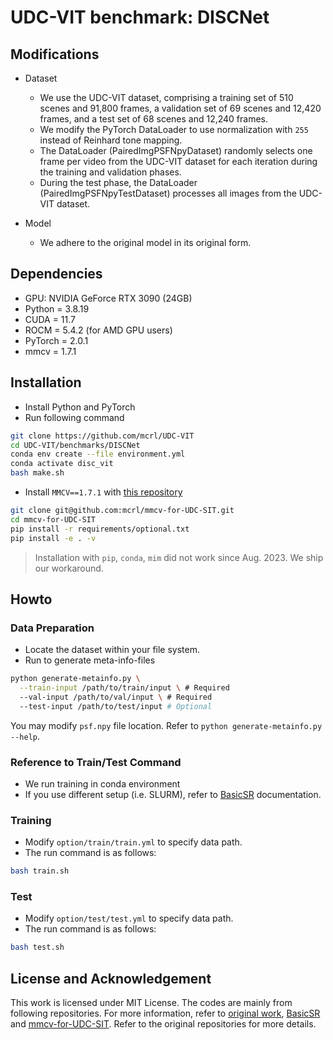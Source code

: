 # UDC-VIT benchmark: DISCNet

## Modifications

+ Dataset
  + We use the UDC-VIT dataset, comprising a training set of 510 scenes and 91,800 frames, a validation set of 69 scenes and 12,420 frames, and a test set of 68 scenes and 12,240 frames.
  + We modify the PyTorch DataLoader to use normalization with `255` instead of Reinhard tone mapping.
  + The DataLoader (PairedImgPSFNpyDataset) randomly selects one frame per video from the UDC-VIT dataset for each iteration during the training and validation phases.
  + During the test phase, the DataLoader (PairedImgPSFNpyTestDataset) processes all images from the UDC-VIT dataset.

+ Model
  + We adhere to the original model in its original form.


## Dependencies
+ GPU: NVIDIA GeForce RTX 3090 (24GB)
+ Python = 3.8.19
+ CUDA = 11.7
+ ROCM = 5.4.2 (for AMD GPU users)
+ PyTorch = 2.0.1
+ mmcv = 1.7.1


## Installation

+ Install Python and PyTorch
+ Run following command

```bash
git clone https://github.com/mcrl/UDC-VIT
cd UDC-VIT/benchmarks/DISCNet
conda env create --file environment.yml
conda activate disc_vit
bash make.sh
```

+ Install `MMCV==1.7.1` with [this repository](https://github.com/mcrl/mmcv-for-UDC-SIT)

```bash
git clone git@github.com:mcrl/mmcv-for-UDC-SIT.git
cd mmcv-for-UDC-SIT
pip install -r requirements/optional.txt
pip install -e . -v
```

> Installation with `pip`, `conda`, `mim` did not work since Aug. 2023. We ship our workaround.


## Howto

### Data Preparation

+ Locate the dataset within your file system.
+ Run to generate meta-info-files

```bash
python generate-metainfo.py \
  --train-input /path/to/train/input \ # Required
  --val-input /path/to/val/input \ # Required
  --test-input /path/to/test/input # Optional
```

You may modify `psf.npy` file location. Refer to `python generate-metainfo.py --help`.

### Reference to Train/Test Command

+ We run training in conda environment
+ If you use different setup (i.e. SLURM), refer to [BasicSR](https://github.com/XPixelGroup/BasicSR/blob/master/docs/TrainTest.md) documentation.

### Training

+ Modify `option/train/train.yml` to specify data path.
+ The run command is as follows:

```bash
bash train.sh
```

### Test

+ Modify `option/test/test.yml` to specify data path.
+ The run command is as follows:

```bash
bash test.sh
```

## License and Acknowledgement

This work is licensed under MIT License. The codes are mainly from following repositories.
For more information, refer to [original work](https://github.com/jnjaby/DISCNet), [BasicSR](https://github.com/XPixelGroup/BasicSR) and [mmcv-for-UDC-SIT](https://github.com/mcrl/mmcv-for-UDC-SIT). Refer to the original repositories for more details.
